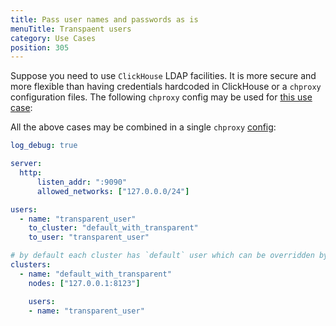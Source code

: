 ```yaml
---
title: Pass user names and passwords as is
menuTitle: Transpaent users
category: Use Cases
position: 305
---
```


Suppose you need to use `ClickHouse` LDAP facilities. It is more secure and more flexible than having credentials hardcoded in ClickHouse or a `chproxy` configuration files.
The following `chproxy` config may be used for [this use case](https://github.com/ContentSquare/chproxy/blob/master/config/examples/transparent.yml):



All the above cases may be combined in a single `chproxy` [config](https://github.com/ContentSquare/chproxy/blob/master/config/examples/combined.yml):

```yml
log_debug: true

server:
  http:
      listen_addr: ":9090"
      allowed_networks: ["127.0.0.0/24"]

users:
  - name: "transparent_user"
    to_cluster: "default_with_transparent"
    to_user: "transparent_user"

# by default each cluster has `default` user which can be overridden by section `users`
clusters:
  - name: "default_with_transparent"
    nodes: ["127.0.0.1:8123"]

    users:
    - name: "transparent_user"
```
